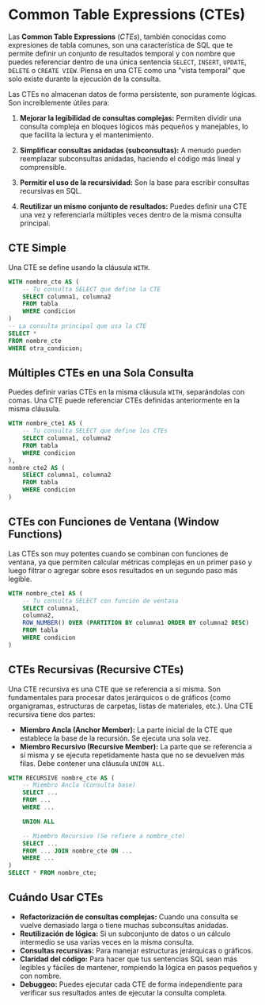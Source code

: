 # Common Table Expressions (CTEs)

Las **Common Table Expressions** (_CTEs_), también conocidas como expresiones de tabla comunes, son una característica de SQL que te permite definir un conjunto de resultados temporal y con nombre que puedes referenciar dentro de una única sentencia `SELECT`, `INSERT`, `UPDATE`, `DELETE` o `CREATE VIEW`. Piensa en una CTE como una "vista temporal" que solo existe durante la ejecución de la consulta.

Las CTEs no almacenan datos de forma persistente, son puramente lógicas. Son increíblemente útiles para:

1. **Mejorar la legibilidad de consultas complejas:** Permiten dividir una consulta compleja en bloques lógicos más pequeños y manejables, lo que facilita la lectura y el mantenimiento.
2. **Simplificar consultas anidadas (subconsultas):** A menudo pueden reemplazar subconsultas anidadas, haciendo el código más lineal y comprensible.

3. **Permitir el uso de la recursividad:** Son la base para escribir consultas recursivas en SQL.

4. **Reutilizar un mismo conjunto de resultados:** Puedes definir una CTE una vez y referenciarla múltiples veces dentro de la misma consulta principal.

## CTE Simple

Una CTE se define usando la cláusula `WITH`.

```sql
WITH nombre_cte AS (
    -- Tu consulta SELECT que define la CTE
    SELECT columna1, columna2
    FROM tabla
    WHERE condicion
)
-- La consulta principal que usa la CTE
SELECT *
FROM nombre_cte
WHERE otra_condicion;
```

## Múltiples CTEs en una Sola Consulta

Puedes definir varias CTEs en la misma cláusula `WITH`, separándolas con comas. Una CTE puede referenciar CTEs definidas anteriormente en la misma cláusula.

```sql
WITH nombre_cte1 AS (
    -- Tu consulta SELECT que define los CTEs
    SELECT columna1, columna2
    FROM tabla
    WHERE condicion
),
nombre_cte2 AS (
    SELECT columna1, columna2
    FROM tabla
    WHERE condicion
)
```

## CTEs con Funciones de Ventana (Window Functions)

Las CTEs son muy potentes cuando se combinan con funciones de ventana, ya que permiten calcular métricas complejas en un primer paso y luego filtrar o agregar sobre esos resultados en un segundo paso más legible.

```sql
WITH nombre_cte1 AS (
    -- Tu consulta SELECT con función de ventana
    SELECT columna1,
    columna2,
    ROW_NUMBER() OVER (PARTITION BY columna1 ORDER BY columna2 DESC)
    FROM tabla
    WHERE condicion
)
```

## CTEs Recursivas (Recursive CTEs)

Una CTE recursiva es una CTE que se referencia a sí misma. Son fundamentales para procesar datos jerárquicos o de gráficos (como organigramas, estructuras de carpetas, listas de materiales, etc.). Una CTE recursiva tiene dos partes:

- **Miembro Ancla (Anchor Member):** La parte inicial de la CTE que establece la base de la recursión. Se ejecuta una sola vez.
- **Miembro Recursivo (Recursive Member):** La parte que se referencia a sí misma y se ejecuta repetidamente hasta que no se devuelven más filas. Debe contener una cláusula `UNION ALL`.

```sql
WITH RECURSIVE nombre_cte AS (
    -- Miembro Ancla (Consulta base)
    SELECT ...
    FROM ...
    WHERE ...

    UNION ALL

    -- Miembro Recursivo (Se refiere a nombre_cte)
    SELECT ...
    FROM ... JOIN nombre_cte ON ...
    WHERE ...
)
SELECT * FROM nombre_cte;
```

## Cuándo Usar CTEs

- **Refactorización de consultas complejas:** Cuando una consulta se vuelve demasiado larga o tiene muchas subconsultas anidadas.
- **Reutilización de lógica:** Si un subconjunto de datos o un cálculo intermedio se usa varias veces en la misma consulta.
- **Consultas recursivas:** Para manejar estructuras jerárquicas o gráficos.
- **Claridad del código:** Para hacer que tus sentencias SQL sean más legibles y fáciles de mantener, rompiendo la lógica en pasos pequeños y con nombre.
- **Debuggeo:** Puedes ejecutar cada CTE de forma independiente para verificar sus resultados antes de ejecutar la consulta completa.
